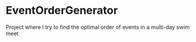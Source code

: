 # EventOrderGenerator
Project where I try to find the optimal order of events in a multi-day swim meet
